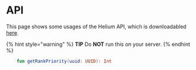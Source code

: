 # API

This page shows some usages of the Helium API, which is downloadabled [here](https://github.com/PlasmaServices/HeliumAPI/releases/tag/1.0.3).

{% hint style="warning" %}
**TIP** Do __NOT__ run this on your server.
{% endhint %}


```kt
    fun getRankPriority(uuid: UUID): Int
```


